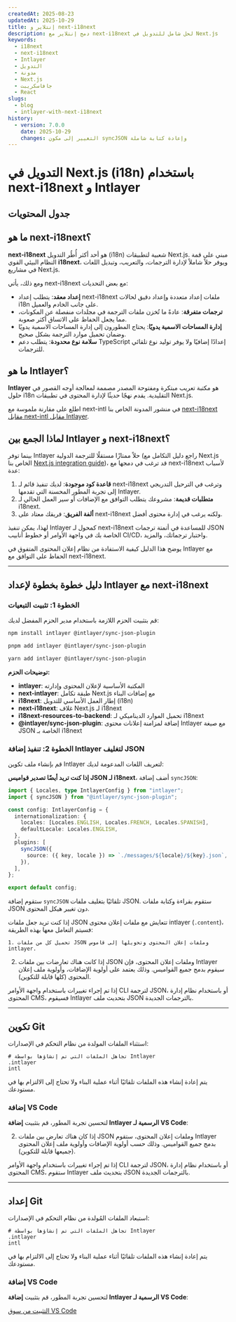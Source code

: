 ```yaml
---
createdAt: 2025-08-23
updatedAt: 2025-10-29
title: إنتلاير و next-i18next
description: دمج إنتلاير مع next-i18next لحل شامل للتدويل في Next.js
keywords:
  - i18next
  - next-i18next
  - Intlayer
  - التدويل
  - مدونة
  - Next.js
  - جافاسكريبت
  - React
slugs:
  - blog
  - intlayer-with-next-i18next
history:
  - version: 7.0.0
    date: 2025-10-29
    changes: التغيير إلى مكون syncJSON وإعادة كتابة شاملة
---
```


# التدويل في Next.js (i18n) باستخدام next-i18next و Intlayer

## جدول المحتويات

<TOC/>

## ما هو next-i18next؟

**next-i18next** هو أحد أكثر أُطُر التدويل (i18n) شعبية لتطبيقات Next.js. مبني على قمة النظام البيئي القوي **i18next**، ويوفر حلاً شاملاً لإدارة الترجمات، والتعريب، وتبديل اللغات في مشاريع Next.js.

ومع ذلك، يأتي next-i18next مع بعض التحديات:

- **إعداد معقد**: يتطلب إعداد next-i18next ملفات إعداد متعددة وإعداد دقيق لحالات i18n على جانب الخادم والعميل.
- **ترجمات متفرقة**: عادةً ما تُخزن ملفات الترجمة في مجلدات منفصلة عن المكونات، مما يجعل الحفاظ على الاتساق أكثر صعوبة.
- **إدارة المساحات الاسمية يدويًا**: يحتاج المطورون إلى إدارة المساحات الاسمية يدويًا وضمان تحميل موارد الترجمة بشكل صحيح.
- **سلامة نوع محدودة**: يتطلب دعم TypeScript إعدادًا إضافيًا ولا يوفر توليد نوع تلقائي للترجمات.

## ما هو Intlayer؟

**Intlayer** هو مكتبة تعريب مبتكرة ومفتوحة المصدر مصممة لمعالجة أوجه القصور في حلول i18n التقليدية. يقدم نهجًا حديثًا لإدارة المحتوى في تطبيقات Next.js.

اطلع على مقارنة ملموسة مع next-intl في منشور المدونة الخاص بنا [next-i18next مقابل next-intl مقابل Intlayer](https://github.com/aymericzip/intlayer/blob/main/docs/blog/ar/next-i18next_vs_next-intl_vs_intlayer.md).

## لماذا الجمع بين Intlayer و next-i18next؟

بينما توفر Intlayer حلاً ممتازًا مستقلًا للترجمة الدولية (راجع دليل التكامل مع Next.js الخاص بنا [Next.js integration guide](https://github.com/aymericzip/intlayer/blob/main/docs/docs/ar/intlayer_with_nextjs_16.md))، قد ترغب في دمجها مع next-i18next لأسباب عدة:

1. **قاعدة كود موجودة**: لديك تنفيذ قائم لـ next-i18next وترغب في الترحيل التدريجي إلى تجربة المطور المحسنة التي تقدمها Intlayer.
2. **متطلبات قديمة**: مشروعك يتطلب التوافق مع الإضافات أو سير العمل الحالي لـ i18next.
3. **ألفة الفريق**: فريقك معتاد على next-i18next ولكنه يرغب في إدارة محتوى أفضل.

لهذا، يمكن تنفيذ Intlayer كمحول لـ next-i18next للمساعدة في أتمتة ترجمات JSON الخاصة بك في واجهة الأوامر أو خطوط أنابيب CI/CD، واختبار ترجماتك، والمزيد.

يوضح هذا الدليل كيفية الاستفادة من نظام إعلان المحتوى المتفوق في Intlayer مع الحفاظ على التوافق مع next-i18next.

---

## دليل خطوة بخطوة لإعداد Intlayer مع next-i18next

### الخطوة 1: تثبيت التبعيات

قم بتثبيت الحزم اللازمة باستخدام مدير الحزم المفضل لديك:

```bash packageManager="npm"
npm install intlayer @intlayer/sync-json-plugin
```

```bash packageManager="pnpm"
pnpm add intlayer @intlayer/sync-json-plugin
```

```bash packageManager="yarn"
yarn add intlayer @intlayer/sync-json-plugin
```

**توضيحات الحزم:**

- **intlayer**: المكتبة الأساسية لإعلان المحتوى وإدارته
- **next-intlayer**: طبقة تكامل Next.js مع إضافات البناء
- **i18next**: إطار العمل الأساسي للتدويل (i18n)
- **next-i18next**: غلاف Next.js لـ i18next
- **i18next-resources-to-backend**: تحميل الموارد الديناميكي لـ i18next
- **@intlayer/sync-json-plugin**: إضافة لمزامنة إعلانات محتوى Intlayer مع صيغة JSON الخاصة بـ i18next

### الخطوة 2: تنفيذ إضافة Intlayer لتغليف JSON

قم بإنشاء ملف تكوين Intlayer لتعريف اللغات المدعومة لديك:

**إذا كنت تريد أيضًا تصدير قواميس JSON لـ i18next**، أضف إضافة `syncJSON`:

```typescript fileName="intlayer.config.ts"
import { Locales, type IntlayerConfig } from "intlayer";
import { syncJSON } from "@intlayer/sync-json-plugin";

const config: IntlayerConfig = {
  internationalization: {
    locales: [Locales.ENGLISH, Locales.FRENCH, Locales.SPANISH],
    defaultLocale: Locales.ENGLISH,
  },
  plugins: [
    syncJSON({
      source: ({ key, locale }) => `./messages/${locale}/${key}.json`,
    }),
  ],
};

export default config;
```

ستقوم إضافة `syncJSON` تلقائيًا بتغليف ملفات JSON. ستقوم بقراءة وكتابة ملفات JSON دون تغيير هيكل المحتوى.

إذا كنت تريد جعل ملفات JSON تتعايش مع ملفات إعلان محتوى intlayer (`.content`)، فسيتم التعامل معها بهذه الطريقة:

    1. تحميل كل من ملفات JSON وملفات إعلان المحتوى وتحويلها إلى قاموس intlayer.

2. إذا كانت هناك تعارضات بين ملفات JSON وملفات إعلان المحتوى، فإن Intlayer سيقوم بدمج جميع القواميس. وذلك يعتمد على أولوية الإضافات، وأولوية ملف إعلان المحتوى (كلها قابلة للتكوين).

إذا تم إجراء تغييرات باستخدام واجهة الأوامر CLI لترجمة JSON، أو باستخدام نظام إدارة المحتوى CMS، فسيقوم Intlayer بتحديث ملف JSON بالترجمات الجديدة.

---

## تكوين Git

استثناء الملفات المولدة من نظام التحكم في الإصدارات:

```plaintext fileName=".gitignore"
# تجاهل الملفات التي تم إنشاؤها بواسطة Intlayer
.intlayer
intl
```

يتم إعادة إنشاء هذه الملفات تلقائيًا أثناء عملية البناء ولا تحتاج إلى الالتزام بها في مستودعك.

### إضافة VS Code

لتحسين تجربة المطور، قم بتثبيت **إضافة Intlayer الرسمية لـ VS Code**:

2. إذا كان هناك تعارض بين ملفات JSON وملفات إعلان المحتوى، ستقوم Intlayer بدمج جميع القواميس. وذلك حسب أولوية الإضافات وأولوية ملف إعلان المحتوى (جميعها قابلة للتكوين).

إذا تم إجراء تغييرات باستخدام واجهة الأوامر CLI لترجمة JSON، أو باستخدام نظام إدارة المحتوى CMS، ستقوم Intlayer بتحديث ملف JSON بالترجمات الجديدة.

---

## إعداد Git

استبعاد الملفات المُولدة من نظام التحكم في الإصدارات:

```plaintext fileName=".gitignore"
# تجاهل الملفات التي تم إنشاؤها بواسطة Intlayer
.intlayer
intl
```

يتم إعادة إنشاء هذه الملفات تلقائيًا أثناء عملية البناء ولا تحتاج إلى الالتزام بها في مستودعك.

### إضافة VS Code

لتحسين تجربة المطور، قم بتثبيت **إضافة Intlayer الرسمية لـ VS Code**:

[التثبيت من سوق VS Code](https://marketplace.visualstudio.com/items?itemName=intlayer.intlayer-vs-code-extension)
